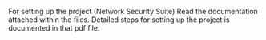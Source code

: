 For setting up the project (Network Security Suite) Read the documentation attached within the files.
Detailed steps for setting up the project is documented in that pdf file.
